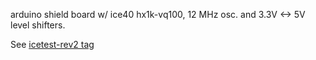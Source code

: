
arduino shield board w/ ice40 hx1k-vq100, 12 MHz osc. and 3.3V <-> 5V level shifters.

See [icetest-rev2 tag](https://github.com/mdavidsaver/pcb/releases/tag/icetest-rev2)
